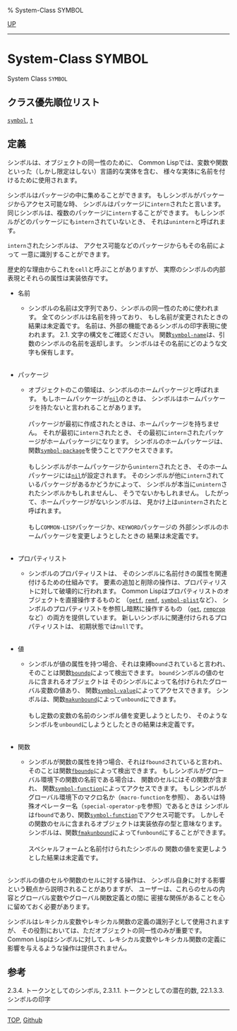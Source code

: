 % System-Class SYMBOL

[UP](10.2.html)  

---

# System-Class **SYMBOL**


System Class `SYMBOL`


## クラス優先順位リスト

[`symbol`](10.2.symbol.html), [`t`](4.4.t-system-class.html)


## 定義

シンボルは、オブジェクトの同一性のために、
Common Lispでは、変数や関数といった（しかし限定はしない）言語的な実体を含む、
様々な実体に名前を付けるために使用されます。

シンボルはパッケージの中に集めることができます。
もしシンボルがパッケージからアクセス可能な時、
シンボルはパッケージに`intern`されたと言います。
同じシンボルは、複数のパッケージに`intern`することができます。
もしシンボルがどのパッケージにも`intern`されていないとき、
それは`unintern`と呼ばれます。

`intern`されたシンボルは、
アクセス可能などのパッケージからもその名前によって
一意に識別することができます。

歴史的な理由からこれを`cell`と呼ぶことがありますが、
実際のシンボルの内部表現とそれらの属性は実装依存です。

- 名前
  - シンボルの名前は文字列であり、シンボルの同一性のために使われます。
    全てのシンボルは名前を持っており、
    もし名前が変更されたときの結果は未定義です。
    名前は、外部の機能であるシンボルの印字表現に使われます。
    2.1. 文字の構文をご確認ください。
    関数[`symbol-name`](10.2.symbol-name.html)は、引数のシンボルの名前を返却します。
    シンボルはその名前にどのような文字も保有します。
	<br><br>

- パッケージ
  - オブジェクトのこの領域は、シンボルのホームパッケージと呼ばれます。
    もしホームパッケージが[`nil`](5.3.nil-variable.html)のときは、
    シンボルはホームパッケージを持たないと言われることがあります。
    <br><br>
    パッケージが最初に作成されたときは、ホームパッケージを持ちません。
    それが最初に`intern`されたとき、
    その最初に`intern`されたパッケージがホームパッケージになります。
    シンボルのホームパッケージは、
    関数[`symbol-package`](10.2.symbol-package.html)を使うことでアクセスできます。
    <br><br>
    もしシンボルがホームパッケージから`unintern`されたとき、
    そのホームパッケージには[`nil`](5.3.nil-variable.html)が設定されます。
    そのシンボルが他に`intern`されているパッケージがあるかどうかによって、
    シンボルが本当に`unintern`されたシンボルかもしれませんし、
    そうでないかもしれません。
    したがって、ホームパッケージがないシンボルは、
    見かけ上は`unintern`されたと呼ばれます。
    <br><br>
    もし`COMMON-LISP`パッケージか、`KEYWORD`パッケージの
    外部シンボルのホームパッケージを変更しようとしたときの
    結果は未定義です。
	<br><br>

- プロパティリスト
  - シンボルのプロパティリストは、
    そのシンボルに名前付きの属性を関連付けるための仕組みです。
    要素の追加と削除の操作は、プロパティリストに対して破壊的に行われます。
    Common Lispはプロパティリストのオブジェクトを直接操作するものと
    （[`getf`](14.2.getf.html), [`remf`](14.2.remf.html), [`symbol-plist`](10.2.symbol-plist.html)など）、
    シンボルのプロパティリストを参照し暗黙に操作するもの
    （[`get`](10.2.get.html), [`remprop`](10.2.remprop.html)など）の両方を提供しています。
    新しいシンボルに関連付けられるプロパティリストは、
    初期状態では`null`です。
	<br><br>

- 値
  - シンボルが値の属性を持つ場合、それは束縛`bound`されていると言われ、
    そのことは関数[`boundp`](10.2.boundp.html)によって検出できます。
    `bound`シンボルの値のセルに含まれるオブジェクトは
    そのシンボルによって名付けられたグローバル変数の値あり、
    関数[`symbol-value`](10.2.symbol-value.html)によってアクセスできます。
    シンボルは、関数[`makunbound`](10.2.makunbound.html)によって`unbound`にできます。
    <br><br>
    もし定数の変数の名前のシンボル値を変更しようとしたり、
    そのようなシンボルを`unbound`にしようとしたときの結果は未定義です。
	<br><br>

- 関数
  - シンボルが関数の属性を持つ場合、それは`fbound`されていると言われ、
    そのことは関数[`fboundp`](5.3.fboundp.html)によって検出できます。
    もしシンボルがグローバル環境下の関数の名前である場合は、
    関数のセルにはその関数が含まれ、
    関数[`symbol-function`](10.2.symbol-function.html)によってアクセスできます。
    もしシンボルがグローバル環境下のマクロ名か（`macro-function`を参照）、
    あるいは特殊オペレーター名（`special-operator-p`を参照）であるときは
    シンボルは`fbound`であり、関数[`symbol-function`](10.2.symbol-function.html)でアクセス可能です。
    しかしその関数のセルに含まれるオブジェクトは実装依存の型と意味なります。
    シンボルは、関数[`fmakunbound`](5.3.fmakunbound.html)によって`funbound`にすることができます。
    <br><br>
    スペシャルフォームと名前付けられたシンボルの
    関数の値を変更しようとした結果は未定義です。
	<br><br>

シンボルの値のセルや関数のセルに対する操作は、
シンボル自身に対する影響という観点から説明されることがありますが、
ユーザーは、これらのセルの内容とグローバル変数やグローバル関数定義との間に
密接な関係があることを心に留めておく必要があります。

シンボルはレキシカル変数やレキシカル関数の定義の識別子として使用されますが、
その役割においては、ただオブジェクトの同一性のみが重要です。
Common Lispはシンボルに対して、レキシカル変数やレキシカル関数の定義に
影響を与えるような操作は提供されません。


## 参考

2.3.4. トークンとしてのシンボル,
2.3.1.1. トークンとしての潜在的数,
22.1.3.3. シンボルの印字


---
[TOP](index.html),  [Github](https://github.com/nptcl/npt-japanese)

